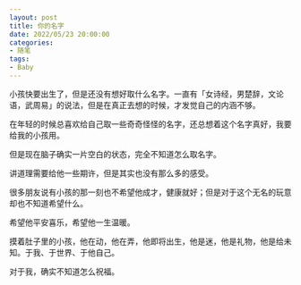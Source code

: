 ```yaml
---
layout: post
title: 你的名字
date: 2022/05/23 20:00:00
categories:
- 随笔
tags:
- Baby
---
```


小孩快要出生了，但是还没有想好取什么名字。一直有「女诗经，男楚辞，文论语，武周易」的说法，但是在真正去想的时候，才发觉自己的内涵不够。

在年轻的时候总喜欢给自己取一些奇奇怪怪的名字，还总想着这个名字真好，我要给我的小孩用。

但是现在脑子确实一片空白的状态，完全不知道怎么取名字。



讲道理需要给他一些期许，但是其实也没有那么多的感受。

很多朋友说有小孩的那一刻也不希望他成才，健康就好；但是对于这个无名的玩意却也不知道希望什么。

希望他平安喜乐，希望他一生温暖。



摸着肚子里的小孩，他在动，他在弄，他即将出生，他是迷，他是礼物，他是给未知。于我、于世界、于他自己。

对于我，确实不知道怎么祝福。